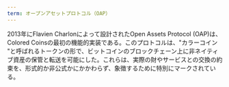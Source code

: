 ```yaml
---
term: オープンアセットプロトコル（OAP）
---
```

2013年にFlavien Charlonによって設計されたOpen Assets Protocol (OAP)は、Colored Coinsの最初の機能的実装である。このプロトコルは、"カラーコイン "と呼ばれるトークンの形で、ビットコインのブロックチェーン上に非ネイティブ資産の保管と転送を可能にした。これらは、実際の財やサービスとの交換の約束を、形式的か非公式かにかかわらず、象徴するために特別にマークされている。